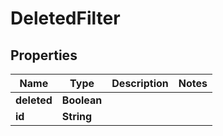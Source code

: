 # DeletedFilter

## Properties
Name | Type | Description | Notes
------------ | ------------- | ------------- | -------------
**deleted** | **Boolean** |  | 
**id** | **String** |  | 
